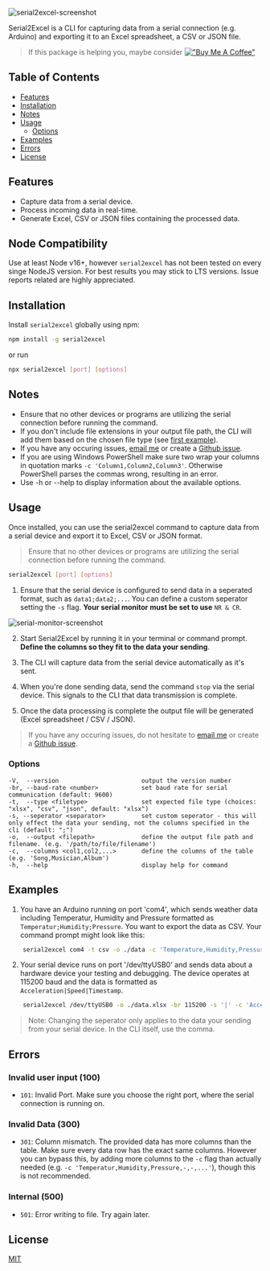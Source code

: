 ![serial2excel-screenshot](https://github.com/quentinmax/Serial2Excel/assets/82818659/62dfc98d-ba84-4372-884c-3d69e31e5d01)

Serial2Excel is a CLI for capturing data from a serial connection (e.g. Arduino) and exporting it to an Excel spreadsheet, a CSV or JSON file.

> If this package is helping you, maybe consider
> [!["Buy Me A Coffee"](https://www.buymeacoffee.com/assets/img/custom_images/orange_img.png)](https://www.buymeacoffee.com/quentinhoehne)

## Table of Contents

- [Features](#features)
- [Installation](#installation)
- [Notes](#notes)
- [Usage](#usage)
  - [Options](#options)
- [Examples](#examples)
- [Errors](#errors)
- [License](#license)

## Features

- Capture data from a serial device.
- Process incoming data in real-time.
- Generate Excel, CSV or JSON files containing the processed data.

## Node Compatibility

Use at least Node v16+, however `serial2excel` has not been tested on every singe NodeJS version. For best results you may stick to LTS versions. Issue reports related are highly appreciated.

## Installation

Install `serial2excel` globally using npm:

```bash
npm install -g serial2excel
```

or run

```bash
npx serial2excel [port] [options]
```

## Notes

- Ensure that no other devices or programs are utilizing the serial connection before running the command.
- If you don't include file extensions in your output file path, the CLI will add them based on the chosen file type (see [first example](#examples)).
- If you have any occuring issues, [email me](mailto:quentinhoehne.dev@gmail.com) or create a [Github issue](https://github.com/quentinmax/Serial2Excel/issues).
- If you are using Windows PowerShell make sure two wrap your columns in quotation marks `-c 'Column1,Column2,Column3'`. Otherwise PowerShell parses the commas wrong, resulting in an error.
- Use -h or --help to display information about the available options.

## Usage

Once installed, you can use the serial2excel command to capture data from a serial device and export it to Excel, CSV or JSON format.

> Ensure that no other devices or programs are utilizing the serial connection before running the command.

```bash
serial2excel [port] [options]
```

1. Ensure that the serial device is configured to send data in a seperated format, such as `data1;data2;...`. You can define a custom seperator setting the `-s` flag. **Your serial monitor must be set to use** `NR & CR`.

![serial-monitor-screenshot](https://github.com/quentinmax/Serial2Excel/assets/82818659/7ce5d819-2d70-4066-87b4-b1109e74b2eb)

2. Start Serial2Excel by running it in your terminal or command prompt. **Define the columns so they fit to the data your sending**.

3. The CLI will capture data from the serial device automatically as it's sent.

4. When you're done sending data, send the command `stop` via the serial device. This signals to the CLI that data transmission is complete.

5. Once the data processing is complete the output file will be generated (Excel spreadsheet / CSV / JSON).

> If you have any occuring issues, do not hesitate to [email me](mailto:quentinhoehne.dev@gmail.com) or create a [Github issue](https://github.com/quentinmax/Serial2Excel/issues).

### Options

```
-V,  --version                       output the version number
-br, --baud-rate <number>            set baud rate for serial communication (default: 9600)
-t,  --type <filetype>               set expected file type (choices: "xlsx", "csv", "json", default: "xlsx")
-s, --seperator <separator>          set custom seperator - this will only effect the data your sending, not the columns specified in the cli (default: ";")
-o,  --output <filepath>             define the output file path and filename. (e.g. '/path/to/file/filename')
-c,  --columns <col1,col2,...>       define the columns of the table (e.g. 'Song,Musician,Album')
-h,  --help                          display help for command
```

## Examples

1. You have an Arduino running on port 'com4', which sends weather data including Temperatur, Humidity and Pressure formatted as `Temperatur;Humidity;Pressure`. You want to export the data as CSV.
   Your command prompt might look like this:

```bash
    serial2excel com4 -t csv -o ./data -c 'Temperature,Humidity,Pressure'
```

2. Your serial device runs on port '/dev/ttyUSB0' and sends data about a hardware device your testing and debugging. The device operates at 115200 baud and the data is formatted as `Acceleration|Speed|Timestamp`.

```bash
    serial2excel /dev/ttyUSB0 -o ./data.xlsx -br 115200 -s '|' -c 'Acceleration,Speed,Timestamp'
```

> Note: Changing the seperator only applies to the data your sending from your serial device. In the CLI itself, use the comma.

## Errors

### Invalid user input (100)

- `101`: Invalid Port. Make sure you choose the right port, where the serial connection is running on.

### Invalid Data (300)

- `301`: Column mismatch. The provided data has more columns than the table. Make sure every data row has the exact same columns. However you can bypass this, by adding more columns to the `-c` flag than actually needed (e.g. `-c 'Temperatur,Humidity,Pressure,-,-,...'`), though this is not recommended.

### Internal (500)

- `501`: Error writing to file. Try again later.

## License

[MIT](https://github.com/quentinmax/Serial2Excel/blob/master/LICENSE.md)
